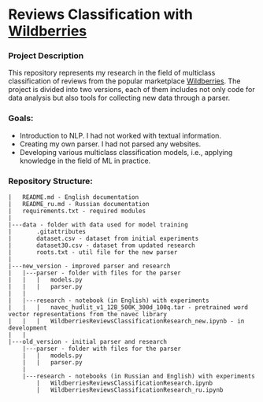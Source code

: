 # Reviews Classification with [Wildberries](https://www.wildberries.ru/)

### Project Description
This repository represents my research in the field of multiclass classification of reviews from the popular
marketplace [Wildberries](wildberries.ru). The project is divided into two versions, each of them includes not
only code for data analysis but also tools for collecting new data through a parser.

### Goals:

- Introduction to NLP. I had not worked with textual information.
- Creating my own parser. I had not parsed any websites.
- Developing various multiclass classification models, i.e., applying knowledge in the field of ML in practice.

### Repository Structure:

```Folder PATH listing
|   README.md - English documentation
|   README_ru.md - Russian documentation
|   requirements.txt - required modules
|       
|---data - folder with data used for model training
|       .gitattributes
|       dataset.csv - dataset from initial experiments
|       dataset30.csv - dataset from updated research
|       roots.txt - util file for the new parser
|       
|---new_version - improved parser and research
|   |---parser - folder with files for the parser
|   |   |   models.py
|   |   |   parser.py
|   |           
|   |---research - notebook (in English) with experiments 
|   |   |   navec_hudlit_v1_12B_500K_300d_100q.tar - pretrained word vector representations from the navec library
|   |   |   WildberriesReviewsClassificationResearch_new.ipynb - in development
|   |      
|---old_version - initial parser and research
    |---parser - folder with files for the parser
    |   |   models.py
    |   |   parser.py
    |         
    |---research - notebooks (in Russian and English) with experiments 
        |   WildberriesReviewsClassificationResearch.ipynb
        |   WildberriesReviewsClassificationResearch_ru.ipynb
```